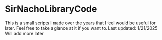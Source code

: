 # SirNachoLibraryCode
This is a small scripts I made over the years that I feel would be useful for later. Feel free to take a glance at it if you want to.
Last updated: 1/21/2025
Will add more later
